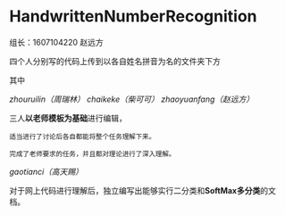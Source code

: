 # HandwrittenNumberRecognition

组长：1607104220 赵远方

四个人分别写的代码上传到以各自姓名拼音为名的文件夹下方

其中


*zhouruilin（周瑞林） chaikeke（柴可可） zhaoyuanfang（赵远方）*

 三人**以老师模板为基础**进行编辑，

    适当进行了讨论后各自都能将整个任务理解下来。

    完成了老师要求的任务，并且都对理论进行了深入理解。

*gaotianci（高天赐）*

 对于网上代码进行理解后，独立编写出能够实行二分类和**SoftMax多分类**的文档。
